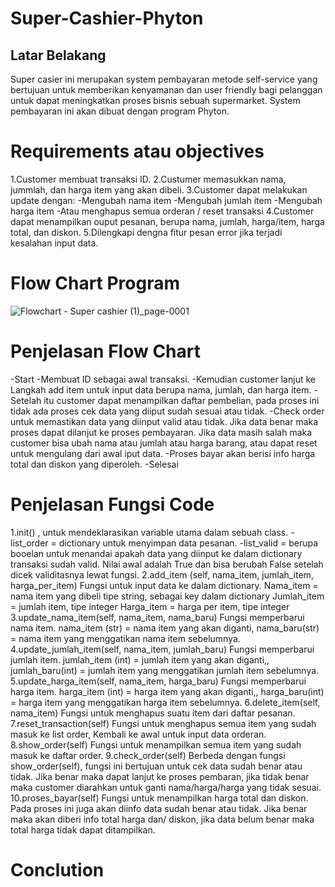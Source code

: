 # Super-Cashier-Phyton
## Latar Belakang
Super casier ini merupakan system pembayaran metode self-service yang bertujuan untuk memberikan kenyamanan dan user friendly bagi pelanggan untuk dapat meningkatkan proses bisnis sebuah supermarket. System pembayaran ini akan dibuat dengan program Phyton.

# Requirements atau objectives
1.Customer membuat transaksi ID.
2.Custumer memasukkan nama, jummlah, dan harga item yang akan dibeli.
3.Customer dapat melakukan update dengan:
-Mengubah nama item
-Mengubah jumlah item
-Mengubah harga item
-Atau menghapus semua orderan / reset transaksi
4.Customer dapat menampilkan ouput pesanan, berupa nama, jumlah, harga/item, harga total, dan diskon.
5.Dilengkapi dengna fitur pesan error jika terjadi kesalahan input data.

# Flow Chart Program
![Flowchart - Super cashier (1)_page-0001](https://user-images.githubusercontent.com/123178154/217258751-0ef29331-8c0a-4b6a-89c9-04a1a759a4cb.jpg)

# Penjelasan Flow Chart
-Start
-Membuat ID sebagai awal transaksi.
-Kemudian customer lanjut ke Langkah add item untuk input data berupa nama, jumlah, dan harga item.
-Setelah itu customer dapat menampilkan daftar pembelian, pada proses ini tidak ada proses cek data yang diiput sudah sesuai atau tidak.
-Check order untuk memastikan data yang diinput valid atau tidak. Jika data benar maka proses dapat dilanjut ke proses pembayaran. Jika data masih salah maka customer bisa ubah nama atau jumlah atau harga barang, atau dapat reset untuk mengulang dari awal iput data. 
-Proses bayar akan berisi info harga total dan diskon yang diperoleh.
-Selesai

# Penjelasan Fungsi Code
1.init() , untuk mendeklarasikan variable utama dalam sebuah class.
-list_order = dictionary untuk menyimpan data pesanan.
-list_valid = berupa booelan untuk menandai apakah data yang diinput ke dalam dictionary transaksi sudah valid. Nilai awal adalah True dan bisa berubah False setelah dicek validitasnya lewat fungsi.
2.add_item (self, nama_item, jumlah_item, harga_per_item)
Fungsi untuk input data ke dalam dictionary.
Nama_item = nama item yang dibeli tipe string, sebagai key dalam dictionary
Jumlah_item = jumlah item, tipe integer
Harga_item = harga per item, tipe integer
3.update_nama_item(self, nama_item, nama_baru)
Fungsi memperbarui nama item.
nama_item (str) = nama item yang akan diganti,
nama_baru(str) = nama item yang menggatikan nama item sebelumnya.
4.update_jumlah_item(self, nama_item, jumlah_baru)
Fungsi memperbarui jumlah item. 
jumlah_item (int) = jumlah item yang akan diganti,,
jumlah_baru(int) = jumlah item yang menggatikan jumlah item sebelumnya.
5.update_harga_item(self, nama_item, harga_baru)
Fungsi memperbarui harga item. 
 harga_item (int) = harga item yang akan diganti,,
 harga_baru(int) = harga item yang menggatikan harga item sebelumnya.
6.delete_item(self, nama_item)
Fungsi untuk menghapus suatu item dari daftar pesanan.
7.reset_transaction(self)
Fungsi untuk menghapus semua item yang sudah masuk ke list order, Kembali ke awal untuk input data orderan.
8.show_order(self)
Fungsi untuk menampilkan semua item yang sudah masuk ke daftar order.
9.check_order(self)
Berbeda dengan fungsi show_order(self), fungsi ini bertujuan untuk cek data sudah benar atau tidak. Jika benar maka dapat lanjut ke proses pembaran, jika tidak benar maka customer diarahkan untuk ganti nama/harga/harga yang tidak sesuai.
10.proses_bayar(self)
Fungsi untuk menampilkan harga total dan diskon.
Pada proses ini juga akan diinfo data sudah benar atau tidak. Jika benar maka akan diberi info total harga dan/ diskon, jika data belum benar maka total harga tidak dapat ditampilkan.

# Conclution

